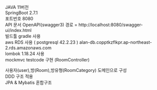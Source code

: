 
JAVA 11버전  
SpringBoot 2.7.1  
포트번호 8080  
API 문서 OpenAPI(swagger3) 경로 = http://localhost:8080/swagger-ui/index.html  
빌드툴 gradle 사용  
aws RDS 사용 ( postgresql 42.2.23 ) alan-db.copptkzflkpr.ap-northeast-2.rds.amazonaws.com  
lombok 1.18.24 사용  
mockmvc testcode 구현 (RoomController)  
  
  
사용자(user),방(Room),방유형(RoomCategory) 도메인으로 구성  
DDD 구조 적용  
JPA & Mybatis 혼합구조  

